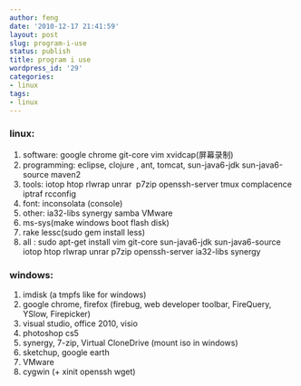 ```yaml
---
author: feng
date: '2010-12-17 21:41:59'
layout: post
slug: program-i-use
status: publish
title: program i use
wordpress_id: '29'
categories:
- linux
tags:
- linux
---
```


### linux:

1.  software: google chrome git-core vim xvidcap(屏幕录制)
2.  programming: eclipse, clojure , ant, tomcat, sun-java6-jdk
    sun-java6-source maven2
3.  tools: iotop htop rlwrap unrar ﻿﻿ p7zip openssh-server﻿ tmux
    complacence iptraf rcconfig
4.  font: inconsolata (console)﻿﻿﻿
5.  other: ia32-libs synergy samba VMware
6.  ms-sys(make windows boot flash disk)
7.  rake lessc(sudo gem install less)
8.  all : sudo apt-get install vim git-core sun-java6-jdk
    sun-java6-source iotop htop rlwrap unrar p7zip openssh-server
    ia32-libs synergy

### windows:

1.  imdisk (a tmpfs like for windows)
2.  google chrome, firefox (firebug, web developer toolbar,
    FireQuery, YSlow, Firepicker)
3.  visual studio, office 2010, visio
4.  photoshop cs5
5.  synergy, 7-zip, Virtual CloneDrive (mount iso in windows)
6.  sketchup, google earth
7.  VMware
8.  cygwin (+ xinit openssh wget)




